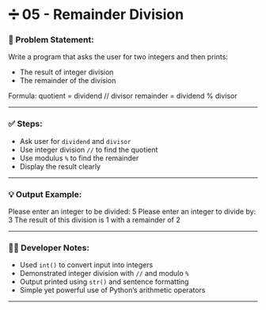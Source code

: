 # ➗ 05 - Remainder Division

### 📌 Problem Statement:
Write a program that asks the user for two integers and then prints:
- The result of integer division  
- The remainder of the division

Formula:
quotient = dividend // divisor
remainder = dividend % divisor

---

### ✅ Steps:
- Ask user for `dividend` and `divisor`  
- Use integer division `//` to find the quotient  
- Use modulus `%` to find the remainder  
- Display the result clearly

---

### 💡 Output Example:

Please enter an integer to be divided: 5
Please enter an integer to divide by: 3
The result of this division is 1 with a remainder of 2

---

### 👨‍💻 Developer Notes:
- Used `int()` to convert input into integers  
- Demonstrated integer division with `//` and modulo `%`  
- Output printed using `str()` and sentence formatting  
- Simple yet powerful use of Python’s arithmetic operators

---
